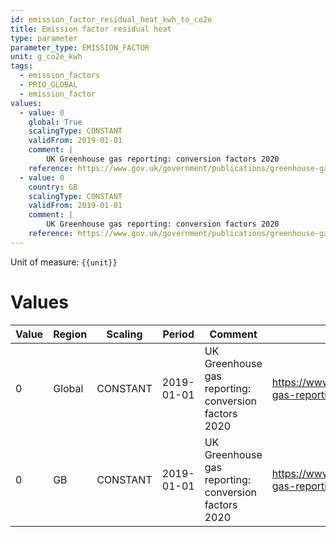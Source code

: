```yaml
---
id: emission_factor_residual_heat_kwh_to_co2e
title: Emission factor residual heat
type: parameter
parameter_type: EMISSION_FACTOR
unit: g_co2e_kwh
tags:
  - emission_factors
  - PRIO_GLOBAL
  - emission_factor
values:
  - value: 0
    global: True
    scalingType: CONSTANT
    validFrom: 2019-01-01
    comment: |
        UK Greenhouse gas reporting: conversion factors 2020
    reference: https://www.gov.uk/government/publications/greenhouse-gas-reporting-conversion-factors-2020
  - value: 0
    country: GB
    scalingType: CONSTANT
    validFrom: 2019-01-01
    comment: |
        UK Greenhouse gas reporting: conversion factors 2020
    reference: https://www.gov.uk/government/publications/greenhouse-gas-reporting-conversion-factors-2020
---
```



Unit of measure: `{{unit}}`


# Values


| Value | Region | Scaling | Period | Comment | Reference |
|-------|--------|---------|--------|---------|-----------|
| 0 | Global | CONSTANT | 2019-01-01 | UK Greenhouse gas reporting: conversion factors 2020 | https://www.gov.uk/government/publications/greenhouse-gas-reporting-conversion-factors-2020 |
| 0 | GB | CONSTANT | 2019-01-01 | UK Greenhouse gas reporting: conversion factors 2020 | https://www.gov.uk/government/publications/greenhouse-gas-reporting-conversion-factors-2020 |


